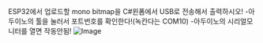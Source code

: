ESP32에서 업로드할 mono bitmap을 C#윈폼에서 USB로 전송해서 출력하시오!
  -아두이노의 툴을 눌러서 포트번호를 확인한다!(녹칸다는 COM10)
  -아두이노의 시리얼모니터를 열면 작동안됨!
![Image](https://github.com/user-attachments/assets/72cb76ad-1501-4b80-aa79-69d7038d1133)
